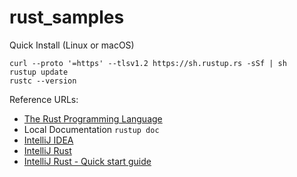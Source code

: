 # rust_samples

Quick Install (Linux or macOS)
```
curl --proto '=https' --tlsv1.2 https://sh.rustup.rs -sSf | sh
rustup update
rustc --version
```

Reference URLs:
* [The Rust Programming Language](https://doc.rust-lang.org/book/)
* Local Documentation `rustup doc`
* [IntelliJ IDEA](https://www.jetbrains.com/idea/)
* [IntelliJ Rust](https://www.jetbrains.com/rust/)
* [IntelliJ Rust - Quick start guide](https://plugins.jetbrains.com/plugin/8182-rust/docs/rust-quick-start.html)

